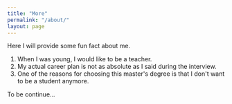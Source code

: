 ```yaml
---
title: "More"
permalink: "/about/"
layout: page
---
```


Here I will provide some fun fact about me.

1. When I was young, I would like to be a teacher. 
2. My actual career plan is not as absolute as I said during the interview.
3. One of the reasons for choosing this master's degree is that I don't want to be a student anymore.

To be continue...



